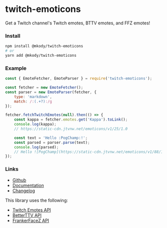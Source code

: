 # twitch-emoticons

Get a Twitch channel's Twitch emotes, BTTV emotes, and FFZ emotes!

### Install
```sh
npm install @mkody/twitch-emoticons
# or
yarn add @mkody/twitch-emoticons
```

### Example

```js
const { EmoteFetcher, EmoteParser } = require('twitch-emoticons');

const fetcher = new EmoteFetcher();
const parser = new EmoteParser(fetcher, {
    type: 'markdown',
    match: /:(.+?):/g
});

fetcher.fetchTwitchEmotes(null).then(() => {
    const kappa = fetcher.emotes.get('Kappa').toLink();
    console.log(kappa);
    // https://static-cdn.jtvnw.net/emoticons/v1/25/1.0

    const text = 'Hello :PogChamp:!';
    const parsed = parser.parse(text);
    console.log(parsed);
    // Hello ![PogChamp](https://static-cdn.jtvnw.net/emoticons/v1/88/1.0 "PogChamp")!
});
```

### Links

- [Github](https://github.com/mkody/twitch-emoticons)
- [Documentation](https://mkody.github.io/twitch-emoticons/)
- [Changelog](https://github.com/mkody/twitch-emoticons/releases)

This library uses the following:
- [Twitch Emotes API](https://twitchemotes.com/apidocs)
- [BetterTTV API](https://api.betterttv.net/)
- [FrankerFaceZ API](http://www.frankerfacez.com/developers)
